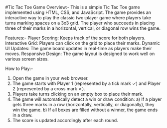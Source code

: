 #Tic Tac Toe Game
Overview:-
This is a simple Tic Tac Toe game implemented using HTML, CSS, and JavaScript. The game provides an interactive way to play the classic two-player game where players take turns marking spaces on a 3x3 grid. The player who succeeds in placing three of their marks in a horizontal, vertical, or diagonal row wins the game.

Features:-
Player Scoring: Keeps track of the score for both players.
Interactive Grid: Players can click on the grid to place their marks.
Dynamic UI Updates: The game board updates in real-time as players make their moves.
Responsive Design: The game layout is designed to work well on various screen sizes.

How to Play:-
1) Open the game in your web browser.
2) The game starts with Player 1 (represented by a tick mark ✓) and Player 2 (represented by a cross mark ✗).
3) Players take turns clicking on an empty box to place their mark.
4) The game will automatically detect a win or draw condition:
   a) If a player gets three marks in a row (horizontally, vertically, or diagonally), they win the game.
   b) If all boxes are filled without a winner, the game ends in a draw.
5) The score is updated accordingly after each round.
